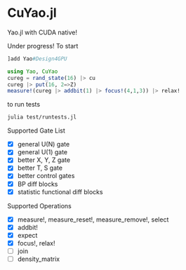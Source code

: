 # CuYao.jl

Yao.jl with CUDA native!

Under progress! To start
```julia console
]add Yao#Design4GPU

using Yao, CuYao
cureg = rand_state(16) |> cu
cureg |> put(16, 2=>Z)
measure!(cureg |> addbit(1) |> focus!(4,1,3)) |> relax!
```
to run tests
```bash
julia test/runtests.jl
```

Supported Gate List
- [x] general U(N) gate
- [x] general U(1) gate
- [x] better X, Y, Z gate
- [x] better T, S gate
- [x] better control gates
- [x] BP diff blocks
- [x] statistic functional diff blocks

Supported Operations
- [x] measure!, measure_reset!, measure_remove!, select
- [x] addbit!
- [x] expect
- [x] focus!, relax!
- [ ] join
- [ ] density_matrix
